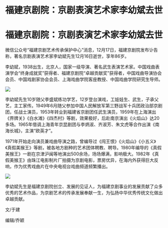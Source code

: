 # 福建京剧院：京剧表演艺术家李幼斌去世

# 福建京剧院：京剧表演艺术家李幼斌去世

微信公众号“福建京剧艺术传承保护中心”消息，12月17日，福建京剧院发布讣告称，著名京剧表演艺术家李幼斌先生12月16日逝世，享年86岁。

李幼斌，1938出生，北京人，国家一级导演、著名武生表演艺术家。中国戏曲表演学会“终身成就奖”获得者、福建京剧院“卓越贡献奖”获得者，中国戏曲导演协会会员、中国戏剧家协会会员、上海戏曲学院客座教授、中国戏曲学院研究生导师。

![](https://inews.gtimg.com/news_bt/OkHBnSd_jAapiWIaYmAxmE97rEpbqv9RVoAlPvkc8LvnQAA/1000)

李幼斌先生10岁随父李盛斌练功学艺，12岁登台演戏，工娃娃生、武生，子承父艺，主工家传。1949年6月随父参加中国人民解放军第三野战军十兵团政治部京剧团，任战士演员，1953年转业到福建省京剧团任武生演员，1959年在上海演出《界牌关》《白水滩》《四杰村》等剧，效果极好，后赴南京演出《火焰山》达20多场。1965年借调上海青年京昆剧团与李炳淑、齐淑芳、朱文虎等合作出演《南海长城》，主演“欧英才”。

1971年开始走向演员兼戏曲导演之路，曾编导过《闯王恨》《火焰山》《小五义》《真假美猴王》等剧，被各地方剧种的艺术团体聘教、聘导。1980年编导的《真假美猴王》一剧在京津沪闽等地演出500余场，场场爆满，影响极大。1982年《真假美猴王》由珠江电影制片厂拍摄为京剧电影，票房优异，在海内外获得巨大反响，作为优秀戏曲片在中央电视台戏曲频道频繁播出。

![](https://inews.gtimg.com/news_bt/Or4QWKuX5G-pTV07ccG8ugtOS2VlUAyNQKE040Fu2gHYUAA/1000)

李幼斌先生是福建京剧院创立、发展的见证人，为福建京剧事业的发展贡献了众多优秀的艺术作品，为京剧艺术的传承发展奉献一生，为弘扬中华优秀传统文化做出卓越贡献。

文/于建

编辑/乔颖

